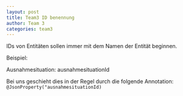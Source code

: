```yaml
---
layout: post
title: Team3 ID benennung
author: Team 3
categories: team3
---
```


IDs von Entitäten sollen immer mit dem Namen der Entität beginnen.
  
Beispiel:

Ausnahmesituation: ausnahmesituationId

Bei uns geschieht dies in der Regel durch die folgende Annotation: 
`@JsonProperty("ausnahmesituationId)`
